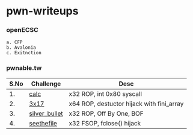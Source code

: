 # pwn-writeups

### openECSC
    a. CFP
    b. Avalonia
    c. Exitnction

### pwnable.tw

| S.No | Challenge | Desc |
|------|-----------|------------------|
| 1.    | [calc](pwnable.tw/calc.md) | x32 ROP, int 0x80 syscall |
| 2.    | [3x17](pwnable.tw/3x17.md) | x64 ROP, destuctor hijack with fini_array |
| 3.    | [silver_bullet](pwnable.tw/silver_bullet.md) | x32 ROP, Off By One, BOF |
| 4.    | [seethefile](pwnable.tw/seethefile.md) | x32 FSOP, fclose() hijack |

